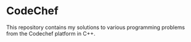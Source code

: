 # CodeChef
This repository contains my solutions to various programming problems from the Codechef platform in C++.
